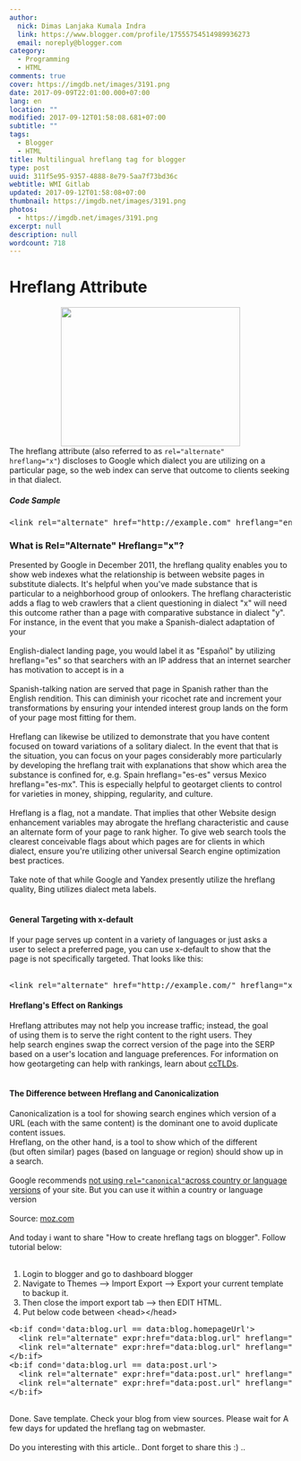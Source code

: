 ```yaml
---
author:
  nick: Dimas Lanjaka Kumala Indra
  link: https://www.blogger.com/profile/17555754514989936273
  email: noreply@blogger.com
category:
  - Programming
  - HTML
comments: true
cover: https://imgdb.net/images/3191.png
date: 2017-09-09T22:01:00.000+07:00
lang: en
location: ""
modified: 2017-09-12T01:58:08.681+07:00
subtitle: ""
tags:
  - Blogger
  - HTML
title: Multilingual hreflang tag for blogger
type: post
uuid: 311f5e95-9357-4888-8e79-5aa7f73bd36c
webtitle: WMI Gitlab
updated: 2017-09-12T01:58:08+07:00
thumbnail: https://imgdb.net/images/3191.png
photos:
  - https://imgdb.net/images/3191.png
excerpt: null
description: null
wordcount: 718
---
```


<h1>Hreflang Attribute </h1><div class="separator" style="clear: both; text-align: center;"><a href="//webmanajemen.com/page/safelink.html?url=aHR0cHM6Ly9pbWdkYi5uZXQvaW1hZ2VzLzMxOTEucG5n" imageanchor="1" style="margin-left: 1em; margin-right: 1em;" rel="nofollow noopener" target="_blank"><img border="0" src="https://imgdb.net/images/3191.png" width="320" height="248" data-original-width="255" data-original-height="198"></a></div><div>The hreflang attribute (also referred to as            <code>rel="alternate" hreflang="x"</code>)&nbsp;discloses to Google which dialect you are utilizing on a particular page, so the web index can serve that outcome to clients seeking in that dialect.<br><h5>Code Sample<br></h5><pre>&lt;link rel="alternate" href="http://example.com" hreflang="en-us" /&gt;</pre><h3>What is Rel="Alternate" Hreflang="x"?<br></h3>Presented by Google in December 2011, the hreflang quality enables you to show web indexes what the relationship is between website pages in substitute dialects. It's helpful when you've made substance that is particular to a neighborhood group of onlookers. The hreflang characteristic adds a flag to web crawlers that a client questioning in dialect "x" will need this outcome rather than a page with comparative substance in dialect "y". For instance, in the event that you make a Spanish-dialect adaptation of your<br><br>English-dialect landing page, you would label it as "Español" by utilizing hreflang="es" so that searchers with an IP address that an internet searcher has motivation to accept is in a<br><br>Spanish-talking nation are served that page in Spanish rather than the English rendition. This can diminish your ricochet rate and increment your transformations by ensuring your intended interest group lands on the form of your page most fitting for them.<br><br>Hreflang can likewise be utilized to demonstrate that you have content focused on toward variations of a solitary dialect. In the event that that is the situation, you can focus on your pages considerably more particularly by developing the hreflang trait with explanations that show which area the substance is confined for, e.g. Spain hreflang="es-es" versus Mexico hreflang="es-mx". This is especially helpful to geotarget clients to control for varieties in money, shipping, regularity, and culture.<br><br>Hreflang is a flag, not a mandate. That implies that other Website design enhancement variables may abrogate the hreflang characteristic and cause an alternate form of your page to rank higher. To give web search tools the clearest conceivable flags about which pages are for clients in which dialect, ensure you're utilizing other universal Search engine optimization best practices.<br><br>Take note of that while Google and Yandex presently utilize the hreflang quality, Bing utilizes dialect meta labels.<br><br><h4>General Targeting with x-default<br></h4>If your page serves up content in a variety of languages or just asks a<br>user to select a preferred page, you can use x-default to show that the<br>page is not specifically targeted. That looks like this:<br><br><pre>&lt;link rel="alternate" href="http://example.com/" hreflang="x-default" /&gt;</pre><h4>Hreflang's Effect on Rankings<br></h4>Hreflang attributes may not help you increase traffic; instead, the goal of&nbsp;using them is to serve the right content to the right users. They help&nbsp;search engines swap the correct version of the page into the SERP based on&nbsp;a user's location and language preferences. For information on how&nbsp;geotargeting can help with rankings, learn about    <a href="//webmanajemen.com/page/safelink.html?url=aHR0cHM6Ly9tb3ouY29tL2xlYXJuL3Nlby9jY3RsZHM=" rel="nofollow noopener" target="_blank">ccTLDs</a>.<br><br><h4>The Difference between Hreflang and Canonicalization<br></h4>Canonicalization&nbsp;is a tool for showing search engines which version of a URL (each with the&nbsp;same content) is the dominant one to avoid duplicate content issues.<br>Hreflang, on the other hand, is a tool to show which of the different (but&nbsp;often similar) pages (based on language or region) should show up in a&nbsp;search.<br><br>Google recommends&nbsp;<a href="//webmanajemen.com/page/safelink.html?url=aHR0cHM6Ly9zaXRlcy5nb29nbGUuY29tL3NpdGUvd2VibWFzdGVyaGVscGZvcnVtL2VuL2ZhcS1pbnRlcm5hdGlvbmFsaXNhdGlvbg==" rel="nofollow noopener" target="_blank">not using <code>rel="canonical"</code>across country or language<br>versions</a>&nbsp;of your site. But you can use it within a country or language version<br><br>Source: <a href="//webmanajemen.com/page/safelink.html?url=aHR0cDovL21vei5jb20v" target="_blank" rel="nofollow noopener">moz.com</a><br><br>And today i want to share "How to create hreflang tags on blogger". Follow tutorial below:<br><br><ol><li>Login to blogger and go to dashboard blogger</li><li>Navigate to Themes --&gt; Import Export --&gt; Export your current template to backup it.</li><li>Then close the import export tab --&gt; then EDIT HTML.</li><li>Put below code between &lt;head&gt;&lt;/head&gt;</li></ol></div><pre>&lt;b:if cond='data:blog.url == data:blog.homepageUrl'&gt;<br>&nbsp; &lt;link rel="alternate" expr:href="data:blog.url" hreflang="x-default" /&gt;<br>&nbsp; &lt;link rel="alternate" expr:href="data:blog.url" hreflang="x" /&gt;<br>&lt;/b:if&gt;<br>&lt;b:if cond='data:blog.url == data:post.url'&gt;<br>&nbsp; &lt;link rel="alternate" expr:href="data:post.url" hreflang="x-default" /&gt;<br>&nbsp; &lt;link rel="alternate" expr:href="data:post.url" hreflang="x" /&gt;<br>&lt;/b:if&gt;</pre><div><br>Done. Save template. Check your blog from view sources. Please wait for A few days for updated the hreflang tag on webmaster.<br><br>Do you interesting with this article.. Dont forget to share this :) ..</div>